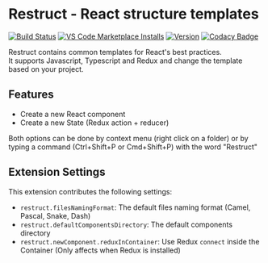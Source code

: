 # Restruct - React structure templates
[![Build Status](https://dev.azure.com/Restruct/restruct-vscode/_apis/build/status/rhalaly.Restruct-vscode?branchName=master)](https://dev.azure.com/Restruct/restruct-vscode/_build/latest?definitionId=1&branchName=master)
[![VS Code Marketplace Installs](https://img.shields.io/visual-studio-marketplace/i/rhalaly.restruct-vscode)](https://marketplace.visualstudio.com/items?itemName=rhalaly.restruct-vscode)
[![Version](https://img.shields.io/visual-studio-marketplace/v/rhalaly.restruct-vscode)](https://marketplace.visualstudio.com/items?itemName=rhalaly.restruct-vscode)
[![Codacy Badge](https://api.codacy.com/project/badge/Grade/a36fac4a51c74e598119deaf92a84dd7)](https://www.codacy.com/manual/rhalaly/restruct-vscode?utm_source=github.com&amp;utm_medium=referral&amp;utm_content=rhalaly/restruct-vscode&amp;utm_campaign=Badge_Grade)

Restruct contains common templates for React's best practices.  
It supports Javascript, Typescript and Redux and change the template based on your project.

## Features

* Create a new React component
* Create a new State (Redux action + reducer)

Both options can be done by context menu (right click on a folder) or by typing a command (Ctrl+Shift+P or Cmd+Shift+P) with the word "Restruct" 

## Extension Settings

This extension contributes the following settings:

* `restruct.filesNamingFormat`: The default files naming format (Camel, Pascal, Snake, Dash)
* `restruct.defaultComponentsDirectory`: The default components directory
* `restruct.newComponent.reduxInContainer`: Use Redux `connect` inside the Container (Only affects when Redux is installed)
